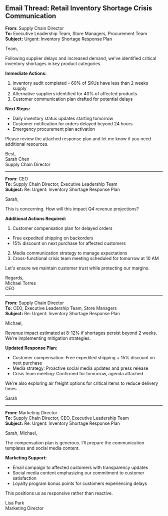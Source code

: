 ## Email Thread: Retail Inventory Shortage Crisis Communication

**From:** Supply Chain Director  
**To:** Executive Leadership Team, Store Managers, Procurement Team  
**Subject:** Urgent: Inventory Shortage Response Plan  

Team,

Following supplier delays and increased demand, we've identified critical inventory shortages in key product categories.

**Immediate Actions:**
1. Inventory audit completed - 60% of SKUs have less than 2 weeks supply
2. Alternative suppliers identified for 40% of affected products
3. Customer communication plan drafted for potential delays

**Next Steps:**
- Daily inventory status updates starting tomorrow
- Customer notification for orders delayed beyond 24 hours
- Emergency procurement plan activation

Please review the attached response plan and let me know if you need additional resources.

Best,  
Sarah Chen  
Supply Chain Director  

---

**From:** CEO  
**To:** Supply Chain Director, Executive Leadership Team  
**Subject:** Re: Urgent: Inventory Shortage Response Plan  

Sarah,

This is concerning. How will this impact Q4 revenue projections?

**Additional Actions Required:**
1. Customer compensation plan for delayed orders
- Free expedited shipping on backorders
- 15% discount on next purchase for affected customers
2. Media communication strategy to manage expectations
3. Cross-functional crisis team meeting scheduled for tomorrow at 10 AM

Let's ensure we maintain customer trust while protecting our margins.

Regards,  
Michael Torres  
CEO  

---

**From:** Supply Chain Director  
**To:** CEO, Executive Leadership Team, Store Managers  
**Subject:** Re: Urgent: Inventory Shortage Response Plan  

Michael,

Revenue impact estimated at 8-12% if shortages persist beyond 2 weeks. We're implementing mitigation strategies.

**Updated Response Plan:**
- Customer compensation: Free expedited shipping + 15% discount on next purchase
- Media strategy: Proactive social media updates and press release
- Crisis team meeting: Confirmed for tomorrow, agenda attached

We're also exploring air freight options for critical items to reduce delivery times.

Sarah  

---

**From:** Marketing Director  
**To:** Supply Chain Director, CEO, Executive Leadership Team  
**Subject:** Re: Urgent: Inventory Shortage Response Plan  

Sarah, Michael,

The compensation plan is generous. I'll prepare the communication templates and social media content.

**Marketing Support:**
- Email campaign to affected customers with transparency updates
- Social media content emphasizing our commitment to customer satisfaction
- Loyalty program bonus points for customers experiencing delays

This positions us as responsive rather than reactive.

Lisa Park  
Marketing Director